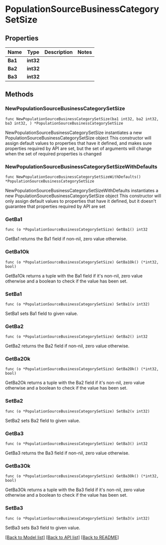 # PopulationSourceBusinessCategorySetSize

## Properties

Name | Type | Description | Notes
------------ | ------------- | ------------- | -------------
**Ba1** | **int32** |  | 
**Ba2** | **int32** |  | 
**Ba3** | **int32** |  | 

## Methods

### NewPopulationSourceBusinessCategorySetSize

`func NewPopulationSourceBusinessCategorySetSize(ba1 int32, ba2 int32, ba3 int32, ) *PopulationSourceBusinessCategorySetSize`

NewPopulationSourceBusinessCategorySetSize instantiates a new PopulationSourceBusinessCategorySetSize object
This constructor will assign default values to properties that have it defined,
and makes sure properties required by API are set, but the set of arguments
will change when the set of required properties is changed

### NewPopulationSourceBusinessCategorySetSizeWithDefaults

`func NewPopulationSourceBusinessCategorySetSizeWithDefaults() *PopulationSourceBusinessCategorySetSize`

NewPopulationSourceBusinessCategorySetSizeWithDefaults instantiates a new PopulationSourceBusinessCategorySetSize object
This constructor will only assign default values to properties that have it defined,
but it doesn't guarantee that properties required by API are set

### GetBa1

`func (o *PopulationSourceBusinessCategorySetSize) GetBa1() int32`

GetBa1 returns the Ba1 field if non-nil, zero value otherwise.

### GetBa1Ok

`func (o *PopulationSourceBusinessCategorySetSize) GetBa1Ok() (*int32, bool)`

GetBa1Ok returns a tuple with the Ba1 field if it's non-nil, zero value otherwise
and a boolean to check if the value has been set.

### SetBa1

`func (o *PopulationSourceBusinessCategorySetSize) SetBa1(v int32)`

SetBa1 sets Ba1 field to given value.


### GetBa2

`func (o *PopulationSourceBusinessCategorySetSize) GetBa2() int32`

GetBa2 returns the Ba2 field if non-nil, zero value otherwise.

### GetBa2Ok

`func (o *PopulationSourceBusinessCategorySetSize) GetBa2Ok() (*int32, bool)`

GetBa2Ok returns a tuple with the Ba2 field if it's non-nil, zero value otherwise
and a boolean to check if the value has been set.

### SetBa2

`func (o *PopulationSourceBusinessCategorySetSize) SetBa2(v int32)`

SetBa2 sets Ba2 field to given value.


### GetBa3

`func (o *PopulationSourceBusinessCategorySetSize) GetBa3() int32`

GetBa3 returns the Ba3 field if non-nil, zero value otherwise.

### GetBa3Ok

`func (o *PopulationSourceBusinessCategorySetSize) GetBa3Ok() (*int32, bool)`

GetBa3Ok returns a tuple with the Ba3 field if it's non-nil, zero value otherwise
and a boolean to check if the value has been set.

### SetBa3

`func (o *PopulationSourceBusinessCategorySetSize) SetBa3(v int32)`

SetBa3 sets Ba3 field to given value.



[[Back to Model list]](../README.md#documentation-for-models) [[Back to API list]](../README.md#documentation-for-api-endpoints) [[Back to README]](../README.md)


